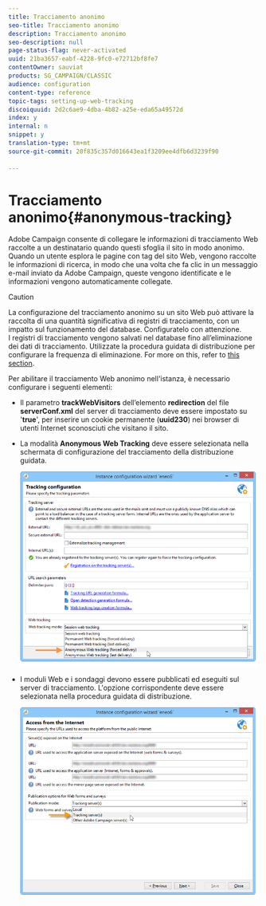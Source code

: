 ```yaml
---
title: Tracciamento anonimo
seo-title: Tracciamento anonimo
description: Tracciamento anonimo
seo-description: null
page-status-flag: never-activated
uuid: 21ba3657-eabf-4228-9fc0-e72712bf8fe7
contentOwner: sauviat
products: SG_CAMPAIGN/CLASSIC
audience: configuration
content-type: reference
topic-tags: setting-up-web-tracking
discoiquuid: 2d2c6ae9-4dba-4b82-a25e-eda65a49572d
index: y
internal: n
snippet: y
translation-type: tm+mt
source-git-commit: 20f835c357d016643ea1f3209ee4dfb6d3239f90

---
```



# Tracciamento anonimo{#anonymous-tracking}

Adobe Campaign consente di collegare le informazioni di tracciamento Web raccolte a un destinatario quando questi sfoglia il sito in modo anonimo. Quando un utente esplora le pagine con tag del sito Web, vengono raccolte le informazioni di ricerca, in modo che una volta che fa clic in un messaggio e-mail inviato da Adobe Campaign, queste vengono identificate e le informazioni vengono automaticamente collegate.

>[!CAUTION]
>
>La configurazione del tracciamento anonimo su un sito Web può attivare la raccolta di una quantità significativa di registri di tracciamento, con un impatto sul funzionamento del database. Configuratelo con attenzione.\
>I registri di tracciamento vengono salvati nel database fino all’eliminazione dei dati di tracciamento. Utilizzate la procedura guidata di distribuzione per configurare la frequenza di eliminazione. For more on this, refer to [this section](../../installation/using/deploying-an-instance.md#purging-data).

Per abilitare il tracciamento Web anonimo nell&#39;istanza, è necessario configurare i seguenti elementi:

* Il parametro **trackWebVisitors** dell’elemento **redirection** del file **serverConf.xml** del server di tracciamento deve essere impostato su &#39;**true**&#39;, per inserire un cookie permanente (**uuid230**) nei browser di utenti Internet sconosciuti che visitano il sito.
* La modalità **Anonymous Web Tracking** deve essere selezionata nella schermata di configurazione del tracciamento della distribuzione guidata.

   ![](assets/webtracking_anonymous_set.png)

* I moduli Web e i sondaggi devono essere pubblicati ed eseguiti sul server di tracciamento. L&#39;opzione corrispondente deve essere selezionata nella procedura guidata di distribuzione.

   ![](assets/webtracking_publication_set_for_webapps.png)


